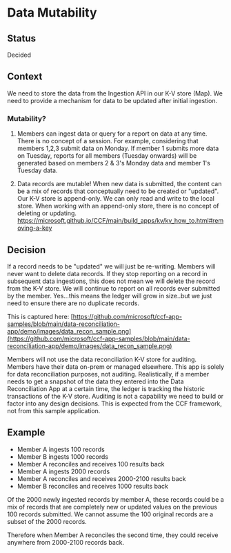 # Data Mutability

## Status

Decided

## Context

We need to store the data from the Ingestion API in our K-V store (Map). We need to provide a mechanism for data to be updated after initial ingestion. 

### Mutability?
1. Members can ingest data or query for a report on data at any time. There is no concept of a session. For example, considering that members 1,2,3 submit data on Monday. If member 1 submits more data on Tuesday, reports for all members (Tuesday onwards) will be generated based on members 2 & 3's Monday data and member 1's Tuesday data.

2. Data records are mutable! When new data is submitted, the content can be a mix of records that conceptually need to be created or "updated". Our K-V store is append-only. We can only read and write to the local store. When working with an append-only store, there is no concept of deleting or updating. https://microsoft.github.io/CCF/main/build_apps/kv/kv_how_to.html#removing-a-key

## Decision

If a record needs to be "updated" we will just be re-writing. Members will never want to delete data records. If they stop reporting on a record in subsequent data ingestions, this does not mean we will delete the record from the K-V store. We will continue to report on all records ever submitted by the member. Yes...this means the ledger will grow in size..but we just need to ensure there are no duplicate records.

This is captured here: [https://github.com/microsoft/ccf-app-samples/blob/main/data-reconciliation-app/demo/images/data_recon_sample.png](https://github.com/microsoft/ccf-app-samples/blob/main/data-reconciliation-app/demo/images/data_recon_sample.png)

Members will not use the data reconciliation K-V store for auditing. Members have their data on-prem or managed elsewhere. This app is solely for data reconciliation purposes, not auditing. Realistically, if a member needs to get a snapshot of the data they entered into the Data Reconciliation App at a certain time, the ledger is tracking the historic transactions of the K-V store. Auditing is not a capability we need to build or factor into any design decisions. This is expected from the CCF framework, not from this sample application.

## Example

- Member A ingests 100 records
- Member B ingests 1000 records
- Member A reconciles and receives 100 results back
- Member A ingests 2000 records
- Member A reconciles and receives 2000-2100 results back
- Member B reconciles and receives 1000 results back

Of the 2000 newly ingested records by member A, these records could be a mix of records that are completely new or updated values on the previous 100 records submitted. We cannot assume the 100 original records are a subset of the 2000 records.

Therefore when Member A reconciles the second time, they could receive anywhere from 2000-2100 records back.